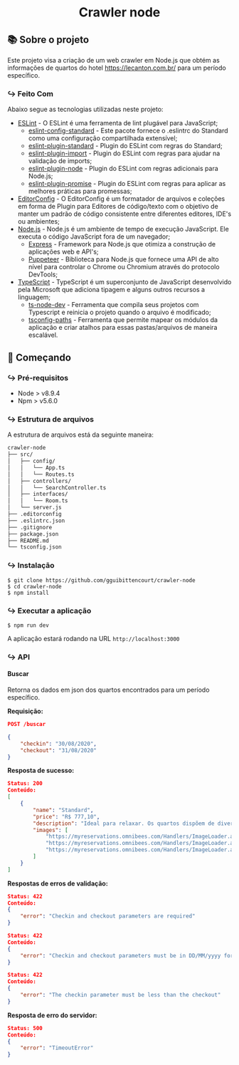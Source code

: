 <h1 align="center">
  Crawler node
</h1>

## :books: Sobre o projeto

Este projeto visa a criação de um web crawler em Node.js que obtém as informações de quartos do hotel https://lecanton.com.br/ para um período específico.

### :arrow_right_hook: Feito Com

Abaixo segue as tecnologias utilizadas neste projeto:

- [ESLint](https://eslint.org/) - O ESLint é uma ferramenta de lint plugável para JavaScript;
  - [eslint-config-standard](https://github.com/standard/eslint-config-standard) - Este pacote fornece o .eslintrc do Standard como uma configuração compartilhada extensível;
  - [eslint-plugin-standard](https://github.com/standard/eslint-plugin-standard) - Plugin do ESLint com regras do Standard;
  - [eslint-plugin-import](https://github.com/benmosher/eslint-plugin-import) - Plugin do ESLint com regras para ajudar na validação de imports;
  - [eslint-plugin-node](https://github.com/mysticatea/eslint-plugin-node) - Plugin do ESLint com regras adicionais para Node.js;
  - [eslint-plugin-promise](https://github.com/xjamundx/eslint-plugin-promise) - Plugin do ESLint com regras para aplicar as melhores práticas para promessas;
- [EditorConfig](https://editorconfig.org/) - O EditorConfig é um formatador de arquivos e coleções em forma de Plugin para Editores de código/texto com o objetivo de manter um padrão de código consistente entre diferentes editores, IDE's ou ambientes;
- [Node.js](https://github.com/nodejs/node) - Node.js é um ambiente de tempo de execução JavaScript. Ele executa o código JavaScript fora de um navegador;
    - [Express](https://github.com/expressjs/express) - Framework para Node.js que otimiza a construção de aplicações web e API's;
    - [Puppeteer](https://github.com/puppeteer/puppeteer) - Biblioteca para Node.js que fornece uma API de alto nível para controlar o Chrome ou Chromium através do protocolo DevTools;
- [TypeScript](https://github.com/microsoft/TypeScript) - TypeScript é um superconjunto de JavaScript desenvolvido pela Microsoft que adiciona tipagem e alguns outros recursos a linguagem;
    - [ts-node-dev](https://github.com/whitecolor/ts-node-dev) - Ferramenta que compila seus projetos com Typescript e reinicia o projeto quando o arquivo é modificado;
    - [tsconfig-paths](https://github.com/dividab/tsconfig-paths) - Ferramenta que permite mapear os módulos da aplicação e criar atalhos para essas pastas/arquivos de maneira escalável.

## :rocket: Começando

### :arrow_right_hook: Pré-requisitos

- Node > v8.9.4
- Npm > v5.6.0

### :arrow_right_hook: Estrutura de arquivos

A estrutura de arquivos está da seguinte maneira:

```bash
crawler-node
├── src/
│   ├── config/
│   │   └── App.ts
│   │   └── Routes.ts
│   ├── controllers/
│   │   └── SearchController.ts
│   ├── interfaces/
│   │   └── Room.ts
│   └── server.js
├── .editorconfig
├── .eslintrc.json
├── .gitignore
├── package.json
├── README.md
└── tsconfig.json
```

### :arrow_right_hook: Instalação

    $ git clone https://github.com/gguibittencourt/crawler-node
    $ cd crawler-node
    $ npm install

### :arrow_right_hook: Executar a aplicação
    $ npm run dev

A aplicação estará rodando na URL `http://localhost:3000`

### :arrow_right_hook: API

#### Buscar
Retorna os dados em json dos quartos encontrados para um período específico.

**Requisição:**
```json
POST /buscar

{
    "checkin": "30/08/2020",
    "checkout": "31/08/2020"
}
```
**Resposta de sucesso:**
```json
Status: 200
Conteúdo:
[
    {
        "name": "Standard",
        "price": "R$ 777,10",
        "description": "Ideal para relaxar. Os quartos dispõem de diversos serviços para garantir uma estadia confortável e agradável. Todos os apartamentos Standard possuem ar climatizado, TV LCD 32”, SKY, frigobar, telefone, cofre e secador de cabelo.",
        "images": [
            "https://myreservations.omnibees.com/Handlers/ImageLoader.ashx?imageID=189952.jpg",
            "https://myreservations.omnibees.com/Handlers/ImageLoader.ashx?imageID=152609.jpg",
            "https://myreservations.omnibees.com/Handlers/ImageLoader.ashx?imageID=189950.jpg"
        ]
    }
]
```
**Respostas de erros de validação:**
```json
Status: 422
Conteúdo:
{
    "error": "Checkin and checkout parameters are required"
}
```
```json
Status: 422
Conteúdo:
{
    "error": "Checkin and checkout parameters must be in DD/MM/yyyy format"
}
```
```json
Status: 422
Conteúdo:
{
    "error": "The checkin parameter must be less than the checkout"
}
```

**Resposta de erro do servidor:**
```json
Status: 500
Conteúdo:
{
    "error": "TimeoutError"
}
```

